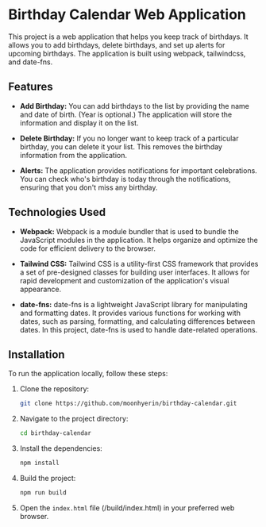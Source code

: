 # Birthday Calendar Web Application

This project is a web application that helps you keep track of birthdays. It allows you to add birthdays, delete birthdays, and set up alerts for upcoming birthdays. The application is built using webpack, tailwindcss, and date-fns.

## Features

- **Add Birthday:** You can add birthdays to the list by providing the name and date of birth. (Year is optional.) The application will store the information and display it on the list.

- **Delete Birthday:** If you no longer want to keep track of a particular birthday, you can delete it your list. This removes the birthday information from the application.

- **Alerts:** The application provides notifications for important celebrations. You can check who's birthday is today through the notifications, ensuring that you don't miss any birthday.

## Technologies Used

- **Webpack:** Webpack is a module bundler that is used to bundle the JavaScript modules in the application. It helps organize and optimize the code for efficient delivery to the browser.

- **Tailwind CSS:** Tailwind CSS is a utility-first CSS framework that provides a set of pre-designed classes for building user interfaces. It allows for rapid development and customization of the application's visual appearance.

- **date-fns:** date-fns is a lightweight JavaScript library for manipulating and formatting dates. It provides various functions for working with dates, such as parsing, formatting, and calculating differences between dates. In this project, date-fns is used to handle date-related operations.

## Installation

To run the application locally, follow these steps:

1. Clone the repository:

   ```bash
   git clone https://github.com/moonhyerin/birthday-calendar.git
   ```

2. Navigate to the project directory:

   ```bash
   cd birthday-calendar
   ```

3. Install the dependencies:

   ```bash
   npm install
   ```

4. Build the project:

   ```bash
   npm run build
   ```

5. Open the `index.html` file (/build/index.html) in your preferred web browser.
